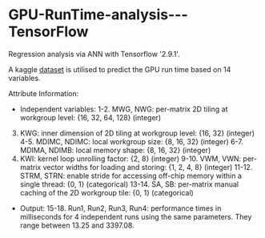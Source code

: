 # GPU-RunTime-analysis---TensorFlow
Regression analysis via ANN with Tensorflow '2.9.1'.

A kaggle [dataset](https://www.kaggle.com/code/miquel0/gpu-runtime-analysis) is utilised to predict the GPU run time based on 14 variables.

Attribute Information:
  - Independent variables:
  1-2. MWG, NWG: per-matrix 2D tiling at workgroup level: {16, 32, 64, 128} (integer)
  3. KWG: inner dimension of 2D tiling at workgroup level: {16, 32} (integer)
  4-5. MDIMC, NDIMC: local workgroup size: {8, 16, 32} (integer)
  6-7. MDIMA, NDIMB: local memory shape: {8, 16, 32} (integer)
  8. KWI: kernel loop unrolling factor: {2, 8} (integer)
  9-10. VWM, VWN: per-matrix vector widths for loading and storing: {1, 2, 4, 8} (integer)
  11-12. STRM, STRN: enable stride for accessing off-chip memory within a single thread: {0, 1} (categorical)
  13-14. SA, SB: per-matrix manual caching of the 2D workgroup tile: {0, 1} (categorical)

  - Output:
  15-18. Run1, Run2, Run3, Run4: performance times in milliseconds for 4 independent runs using the same parameters. They range between 13.25 and 3397.08.
 


